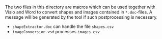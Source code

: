 The two files in this directory are macros which can be used together with Visio and Word to convert shapes and images contained in `*.doc`-files.
A message will be generated by the tool if such postprocessing is necessary.

* `shapeExtractor.doc` can handle the file `shapes.csv`
* `imageConversion.vsd` processes `images.csv`
